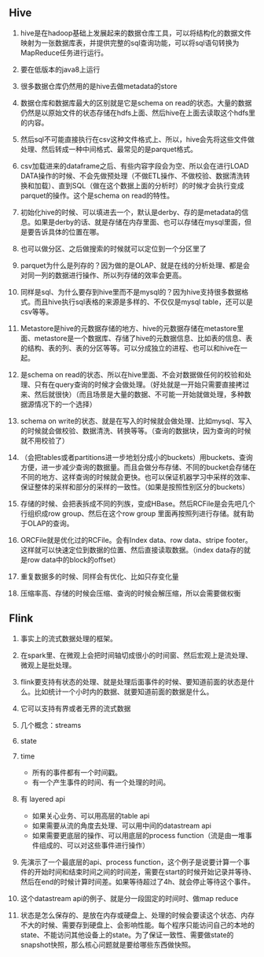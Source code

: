 ## Hive

1. hive是在hadoop基础上发展起来的数据仓库工具，可以将结构化的数据文件映射为一张数据库表，并提供完整的sql查询功能，可以将sql语句转换为MapReduce任务进行运行。

2. 要在低版本的java8上运行

3. 很多数据仓库仍然用的是hive去做metadata的store

4. 数据仓库和数据库最大的区别就是它是schema on read的状态。大量的数据仍然是以原始文件的状态存储在hdfs上面、然后hive在上面去读取这个hdfs里的内容。

5. 然后sql不可能直接执行在csv这种文件格式上、所以，hive会先将这些文件做处理、然后转成一种中间格式、最常见的是parquet格式。

6. csv加载进来的dataframe之后、有些内容字段会为空、所以会在进行LOAD DATA操作的时候、不会先做预处理（不做ETL操作、不做校验、数据清洗转换和加载）、直到SQL（做在这个数据上面的分析时）的时候才会执行变成parquet的操作。这个是schema on read的特性。

7. 初始化hive的时候、可以填进去一个<db type>，默认是derby、存的是metadata的信息。如果是derby的话、就是存储在内存里面、也可以存储在mysql里面，但是要告诉具体的位置在哪。

8. 也可以做分区、之后做搜索的时候就可以定位到一个分区里了

9. parquet为什么是列存的？因为做的是OLAP、就是在线的分析处理、都是会对同一列的数据进行操作、所以列存储的效率会更高。

10. 同样是sql、为什么要存到hive里而不是mysql的？因为hive支持很多数据格式。而且hive执行sql表格的来源是多样的、不仅仅是mysql table，还可以是csv等等。

11. Metastore是hive的元数据存储的地方、hive的元数据存储在metastore里面、metastore是一个数据库、存储了hive的元数据信息、比如表的信息、表的结构、表的列、表的分区等等。可以分成独立的进程、也可以和hive在一起。

12. 是schema on read的状态、所以在hive里面、不会对数据做任何的校验和处理、只有在query查询的时候才会做处理。（好处就是一开始只需要直接拷过来、然后就很快）（而且场景是大量的数据、不可能一开始就做处理，多种数据源情况下的一个选择）

13. schema on write的状态、就是在写入的时候就会做处理、比如mysql、写入的时候就会做校验、数据清洗、转换等等。（查询的数据块，因为查询的时候就不用校验了）

14. （会把tables或者partitions进一步地划分成小的buckets）用buckets、查询方便，进一步减少查询的数据量。而且会做分布存储、不同的bucket会存储在不同的地方、这样查询的时候就会更快。也可以保证机器学习中采样的效率、保证整体的采样和部分的采样的一致性。（如果是按照性别区分的buckets）

15. 存储的时候、会把表拆成不同的列族，变成HBase。然后RCFile是会先吧几个行组织成row group、然后在这个row group 里面再按照列进行存储。就有助于OLAP的查询。

16. ORCFile就是优化过的RCFile。会有Index data、row data、stripe footer。这样就可以快速定位到数据的位置、然后直接读取数据。（index data存的就是row data中的block的offset）

17. 重复数据多的时候、同样会有优化、比如只存变化量

18. 压缩率高、存储的时候会压缩、查询的时候会解压缩，所以会需要做权衡

## Flink

1. 事实上的流式数据处理的框架。

2. 在spark里、在微观上会把时间轴切成很小的时间窗、然后宏观上是流处理、微观上是批处理。

3. flink要支持有状态的处理、就是处理后面事件的时候、要知道前面的状态是什么。比如统计一个小时内的数据、就要知道前面的数据是什么。

3. 它可以支持有界或者无界的流式数据

4. 几个概念：streams

5. state

6. time

    - 所有的事件都有一个时间戳。
    - 有一个产生事件的时间、有一个处理的时间。

7. 有 layered api

    - 如果关心业务、可以用高层的table api
    - 如果需要从流的角度去处理、可以用中间的datastream api
    - 如果需要更底层的操作、可以用底层的process function（流是由一堆事件组成的、可以对这些事件进行操作）

8. 先演示了一个最底层的api、process function，这个例子是说要计算一个事件的开始时间和结束时间之间的时间差，需要在start的时候开始记录并等待、然后在end的时候计算时间差。如果等待超过了4h、就会停止等待这个事件。

9. 这个datastream api的例子、就是分一段固定的时间时、做map reduce

10. 状态是怎么保存的、是放在内存或硬盘上、处理的时候会要读这个状态、内存不大的时候、需要存到硬盘上、会影响性能。每个程序只能访问自己的本地的state、不能访问其他设备上的state。为了保证一致性、需要做state的snapshot快照，那么核心问题就是要给哪些东西做快照。